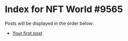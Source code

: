 # Index for NFT World #9565
Posts will be displayed in the order below:

- [Your first post](./001-first.md)

